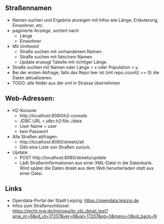 ## Straßennamen

- Namen suchen und Ergebnis anzeigen mit Infos wie Länge, Erläuterung, Einwohner, etc.
- paginierte Anzeige, sortiert nach
    - Länge
    - Einwohner
- Mit Unittests!
    - Straße suchen mit vorhandenem Namen.
    - Straße suchen mit falschem Namen.
    - Update erzeugt Tabelle mit richtiger Länge.
- Straße suchen mit Namen oder Länge > x oder Population < y.
- Bei der ersten Abfrage, falls das Repo leer ist (mit repo.count() == 0) die Daten aktualisieren.
- TODO: alle felder aus der xml in Strasse übernehmen

## Web-Adressen:

- H2-Konsole
  - http://localhost:8080/h2-console
  - JDBC URL = jdbc:h2:file:./data
  - User Name = user
  - kein Passwort
- Alle Straßen abfragen:
  - http://localhost:8080/streets/all
  - Gibt eine Liste von Straßen zurück.
- Update:
  - POST http://localhost:8080/streets/update
  - Lädt Straßeninformationen aus einer XML-Datei in die Datenbank.
    Wird später die Daten direkt aus dem Web herunterladen statt aus einer Datei.
  
## Links
- Opendata-Portal der Stadt Leipzig: https://opendata.leipzig.de
- Infos zum Straßenschlüssel: https://recht.nrw.de/lmi/owa/br_vbl_detail_text?anw_nr=6&vd_id=17207&ver=8&val=17207&sg=0&menu=0&vd_back=N
